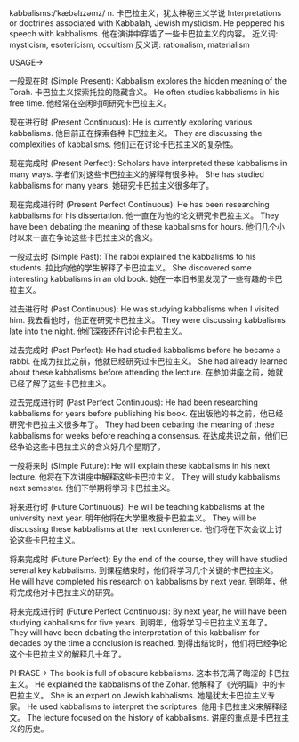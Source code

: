 kabbalisms:/ˈkæbəlɪzəmz/
n.
卡巴拉主义，犹太神秘主义学说
Interpretations or doctrines associated with Kabbalah, Jewish mysticism.
He peppered his speech with kabbalisms. 他在演讲中穿插了一些卡巴拉主义的内容。
近义词:  mysticism, esotericism, occultism
反义词:  rationalism, materialism


USAGE->

一般现在时 (Simple Present):
Kabbalism explores the hidden meaning of the Torah. 卡巴拉主义探索托拉的隐藏含义。
He often studies kabbalisms in his free time. 他经常在空闲时间研究卡巴拉主义。

现在进行时 (Present Continuous):
He is currently exploring various kabbalisms. 他目前正在探索各种卡巴拉主义。
They are discussing the complexities of kabbalisms. 他们正在讨论卡巴拉主义的复杂性。

现在完成时 (Present Perfect):
Scholars have interpreted these kabbalisms in many ways. 学者们对这些卡巴拉主义的解释有很多种。
She has studied kabbalisms for many years. 她研究卡巴拉主义很多年了。

现在完成进行时 (Present Perfect Continuous):
He has been researching kabbalisms for his dissertation. 他一直在为他的论文研究卡巴拉主义。
They have been debating the meaning of these kabbalisms for hours. 他们几个小时以来一直在争论这些卡巴拉主义的含义。


一般过去时 (Simple Past):
The rabbi explained the kabbalisms to his students. 拉比向他的学生解释了卡巴拉主义。
She discovered some interesting kabbalisms in an old book. 她在一本旧书里发现了一些有趣的卡巴拉主义。

过去进行时 (Past Continuous):
He was studying kabbalisms when I visited him. 我去看他时，他正在研究卡巴拉主义。
They were discussing kabbalisms late into the night. 他们深夜还在讨论卡巴拉主义。

过去完成时 (Past Perfect):
He had studied kabbalisms before he became a rabbi. 在成为拉比之前，他就已经研究过卡巴拉主义。
She had already learned about these kabbalisms before attending the lecture. 在参加讲座之前，她就已经了解了这些卡巴拉主义。

过去完成进行时 (Past Perfect Continuous):
He had been researching kabbalisms for years before publishing his book. 在出版他的书之前，他已经研究卡巴拉主义很多年了。
They had been debating the meaning of these kabbalisms for weeks before reaching a consensus. 在达成共识之前，他们已经争论这些卡巴拉主义的含义好几个星期了。


一般将来时 (Simple Future):
He will explain these kabbalisms in his next lecture. 他将在下次讲座中解释这些卡巴拉主义。
They will study kabbalisms next semester. 他们下学期将学习卡巴拉主义。

将来进行时 (Future Continuous):
He will be teaching kabbalisms at the university next year. 明年他将在大学里教授卡巴拉主义。
They will be discussing these kabbalisms at the next conference. 他们将在下次会议上讨论这些卡巴拉主义。


将来完成时 (Future Perfect):
By the end of the course, they will have studied several key kabbalisms. 到课程结束时，他们将学习几个关键的卡巴拉主义。
He will have completed his research on kabbalisms by next year. 到明年，他将完成他对卡巴拉主义的研究。

将来完成进行时 (Future Perfect Continuous):
By next year, he will have been studying kabbalisms for five years. 到明年，他将学习卡巴拉主义五年了。
They will have been debating the interpretation of this kabbalism for decades by the time a conclusion is reached. 到得出结论时，他们将已经争论这个卡巴拉主义的解释几十年了。


PHRASE->
The book is full of obscure kabbalisms. 这本书充满了晦涩的卡巴拉主义。
He explained the kabbalisms of the Zohar. 他解释了《光明篇》中的卡巴拉主义。
She is an expert on Jewish kabbalisms. 她是犹太卡巴拉主义专家。
He used kabbalisms to interpret the scriptures. 他用卡巴拉主义来解释经文。
The lecture focused on the history of kabbalisms. 讲座的重点是卡巴拉主义的历史。
